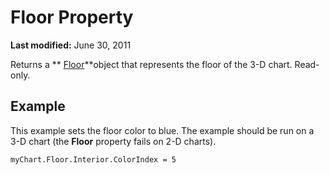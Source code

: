 
# Floor Property

 **Last modified:** June 30, 2011

Returns a  ** [Floor](ce76e68b-7b15-7e2c-4464-07befbf53cc5.md)**object that represents the floor of the 3-D chart. Read-only.

## Example

This example sets the floor color to blue. The example should be run on a 3-D chart (the  **Floor** property fails on 2-D charts).


```
myChart.Floor.Interior.ColorIndex = 5
```

